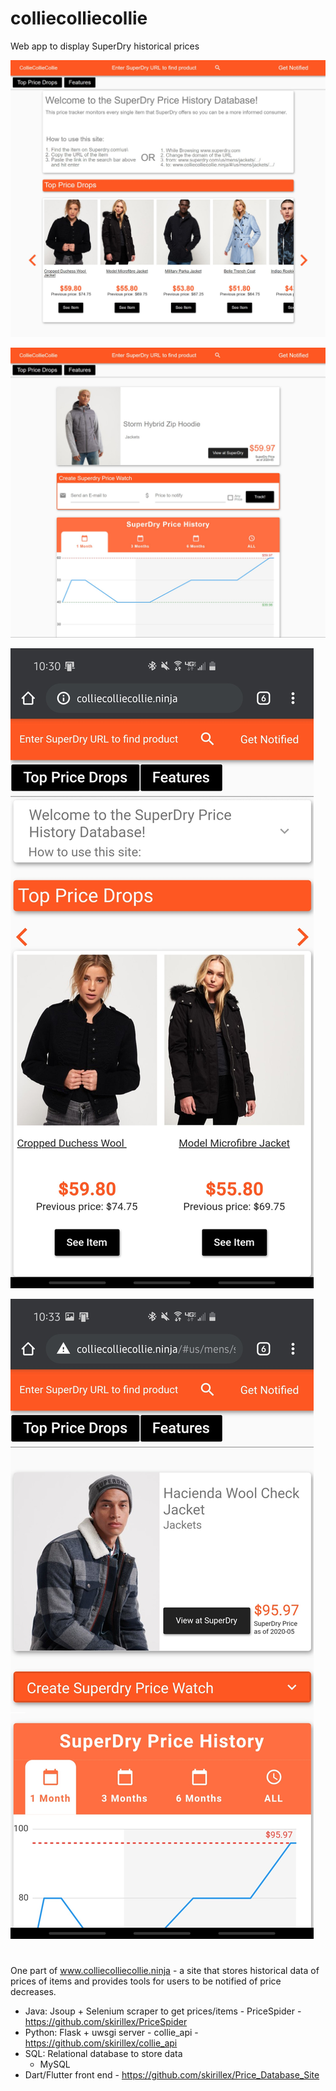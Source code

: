 # colliecolliecollie

Web app to display SuperDry historical prices


![alt text](https://github.com/skirillex/Price_Database_Site/blob/master/collie_home_page.jpg "Desktop HomePage")

![alt text](https://github.com/skirillex/Price_Database_Site/blob/master/collie_item_page_desktop.jpg "Desktop Itempage")


![alt text](https://github.com/skirillex/Price_Database_Site/blob/master/collie_home_page_mobile.jpg "Mobile Homepage")


![alt text](https://github.com/skirillex/Price_Database_Site/blob/master/collie_item_page_mobile.jpg "Mobile ItemPage")


#

One part of www.colliecolliecollie.ninja - a site that stores historical data of prices of items and provides tools for users to be notified of price decreases. 

* Java: Jsoup + Selenium scraper to get prices/items - PriceSpider - https://github.com/skirillex/PriceSpider 
* Python: Flask + uwsgi server - collie_api - https://github.com/skirillex/collie_api
* SQL: Relational database to store data 
    * MySQL
* Dart/Flutter front end - https://github.com/skirillex/Price_Database_Site
